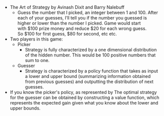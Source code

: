 - The Art of Strategy by Avinash Dixit and Barry Nalebuff
	- Guess the number that I picked, an integer between 1 and 100. After each of your guesses, I’ll tell you if the number you guessed is higher or lower than the number I picked. Game would start with \$100 prize money and reduce \$20 for each wrong guess. So \$100 for first guess, \$80 for second, etc etc.
- Two players in this game:
	- Picker
		- Strategy is fully characterized by a one dimensional distribution of the hidden number. This would be 100 positive numbers that sum to one.
	- Guesser
		- Strategy is characterized by a policy function that takes as input a lower and upper bound (summarizing information obtained from previous guesses) and outputting the distribution of next guesses.
- If you know the picker's policy, as represented by The optimal strategy for the guesser can be obtained by constructing a value function, which represents the expected gain given what you know about the lower and upper bounds.